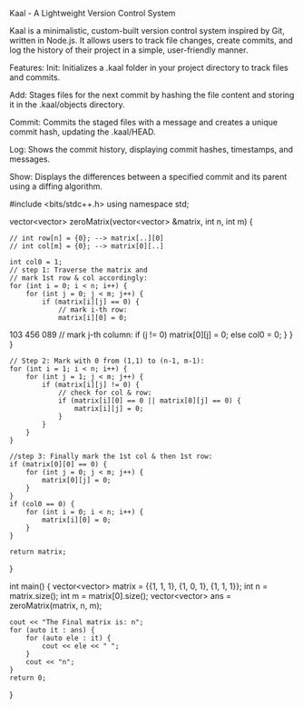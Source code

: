 Kaal - A Lightweight Version Control System

Kaal is a minimalistic, custom-built version control system inspired by Git, written in Node.js. It allows users to track file changes, create commits, and log the history of their project in a simple, user-friendly manner.

Features:
Init: Initializes a .kaal folder in your project directory to track files and commits.

Add: Stages files for the next commit by hashing the file content and storing it in the .kaal/objects directory.

Commit: Commits the staged files with a message and creates a unique commit hash, updating the .kaal/HEAD.

Log: Shows the commit history, displaying commit hashes, timestamps, and messages.

Show: Displays the differences between a specified commit and its parent using a diffing algorithm.






#include <bits/stdc++.h>
using namespace std;

vector<vector<int>> zeroMatrix(vector<vector<int>> &matrix, int n, int m) {

    // int row[n] = {0}; --> matrix[..][0]
    // int col[m] = {0}; --> matrix[0][..]

    int col0 = 1;
    // step 1: Traverse the matrix and
    // mark 1st row & col accordingly:
    for (int i = 0; i < n; i++) {
        for (int j = 0; j < m; j++) {
            if (matrix[i][j] == 0) {
                // mark i-th row:
                matrix[i][0] = 0;


103
456
089
                // mark j-th column:
                if (j != 0)
                    matrix[0][j] = 0;
                else
                    col0 = 0;
            }
        }
    }

    // Step 2: Mark with 0 from (1,1) to (n-1, m-1):
    for (int i = 1; i < n; i++) {
        for (int j = 1; j < m; j++) {
            if (matrix[i][j] != 0) {
                // check for col & row:
                if (matrix[i][0] == 0 || matrix[0][j] == 0) {
                    matrix[i][j] = 0;
                }
            }
        }
    }

    //step 3: Finally mark the 1st col & then 1st row:
    if (matrix[0][0] == 0) {
        for (int j = 0; j < m; j++) {
            matrix[0][j] = 0;
        }
    }
    if (col0 == 0) {
        for (int i = 0; i < n; i++) {
            matrix[i][0] = 0;
        }
    }

    return matrix;
}

int main()
{
    vector<vector<int>> matrix = {{1, 1, 1}, {1, 0, 1}, {1, 1, 1}};
    int n = matrix.size();
    int m = matrix[0].size();
    vector<vector<int>> ans = zeroMatrix(matrix, n, m);

    cout << "The Final matrix is: n";
    for (auto it : ans) {
        for (auto ele : it) {
            cout << ele << " ";
        }
        cout << "n";
    }
    return 0;
}

